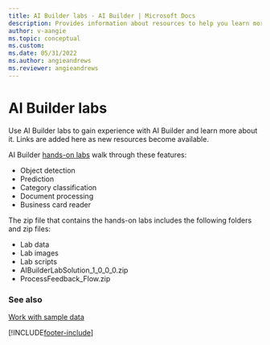 ```yaml
---
title: AI Builder labs - AI Builder | Microsoft Docs
description: Provides information about resources to help you learn more about AI Builder 
author: v-aangie
ms.topic: conceptual
ms.custom:
ms.date: 05/31/2022
ms.author: angieandrews
ms.reviewer: angieandrews
---
```


# AI Builder labs

Use AI Builder labs to gain experience with AI Builder and learn more about it. Links are added here as new resources become available.

AI Builder [hands-on labs](https://go.microsoft.com/fwlink/?linkid=2103171) walk through these features:

- Object detection
- Prediction
- Category classification
- Document processing
- Business card reader

The zip file that contains the hands-on labs includes the following folders and zip files:

- Lab data
- Lab images
- Lab scripts
- AIBuilderLabSolution_1_0_0_0.zip
- ProcessFeedback_Flow.zip

### See also

[Work with sample data](samples.md)


[!INCLUDE[footer-include](includes/footer-banner.md)]
